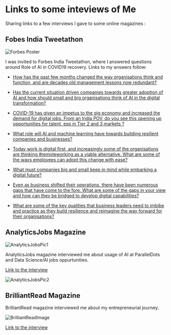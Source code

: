 # Links to some inteviews of Me

Sharing links to a few interviews I gave to some online magazines :

## Fobes India Tweetathon

![Forbes Poster]({{site.baseurl}}/images/ForbesTweetathon.jpg)

I was invited to Forbes India Tweetathon, where I answered questions around Role of AI in COVID19 recovery. Links to my answers follow:

* [How has the past few months changed the way organisations think and function, and are decades old management lessons now redundant? ](https://twitter.com/muktabh/status/1277568498680520704)

* [Has the current situation driven companies towards greater adoption of AI and how should small and big organisations think of AI in the digital transformation? ](https://twitter.com/forbes_india/status/1277569141369565189)

* [COVID-19 has given an impetus to the gig economy and increased the demand for digital jobs. From an India POV, do you see this opening up opportunities for talent, esp in Tier 2 and 3 markets ?  ](https://twitter.com/muktabh/status/1277576116664844288)

* [What role will AI and machine learning have towards building resilient companies and businesses? ](https://twitter.com/muktabh/status/1277579784327852034)

* [Today work is digital first, and increasingly some of the organisations are thinking #remoteworking as a viable alternative. What are some of the ways employees can adopt this change with ease?  ](https://twitter.com/muktabh/status/1277581327395504128)

* [What must companies big and small keep in mind while embarking a digital future?  ](https://twitter.com/muktabh/status/1277585603178057729)

* [Even as business shifted their operations, there have been numerous gaps that have come to the fore. What are some of the gaps in your view and how can they be bridged to develop digital capabilities? ](https://twitter.com/muktabh/status/1277590061802905600)

* [What are some of the key qualities that business leaders need to imbibe and practice as they build resilience and reimagine the way forward for their organisations? ](https://twitter.com/muktabh/status/1277582961433432065)

## AnalyticsJobs Magazine

![AnalyticsJobsPic1]({{site.baseurl}}/images/AJ1.jpg)

AnalyticsJobs magazine interviewed me about usage of AI at ParallelDots and Data Science/AI jobs oppurtunities.

[Link to the interview]([https://analyticsjobs.in/feature-startup/how-parallel-dots-is-using-ai-to-increase-products-visibility-in-retail-industry/?fbclid=IwAR3LWiMmFQR7bL62Fvrl5a_LC0PF1rnGAZ67Ag8er256DV4ZqrbgfpekDxY](https://analyticsjobs.in/feature-startup/how-parallel-dots-is-using-ai-to-increase-products-visibility-in-retail-industry/?fbclid=IwAR3LWiMmFQR7bL62Fvrl5a_LC0PF1rnGAZ67Ag8er256DV4ZqrbgfpekDxY))

![AnalyticsJobsPic2]({{site.baseurl}}/images/AJ2.jpg)

## BrilliantRead Magazine

BrilliantRead magazine interviewed me about my entrepreneurial journey.

![BrilliantReadImage]({{site.baseurl}}/images/BR.png)

[Link to the interview]([https://www.brilliantread.com/interview-with-muktabh-mayank-co-founder-at-paralleldots/?fbclid=IwAR2bwomJKQZDU7Tyj61ASFjn0ENPqWRjPWQjurFzCFv82yYl-F9_MriQ7yA](https://www.brilliantread.com/interview-with-muktabh-mayank-co-founder-at-paralleldots/?fbclid=IwAR2bwomJKQZDU7Tyj61ASFjn0ENPqWRjPWQjurFzCFv82yYl-F9_MriQ7yA))
